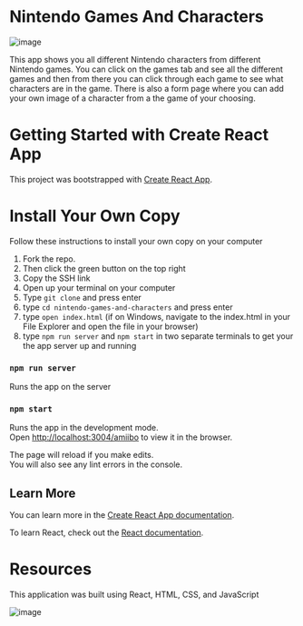 # Nintendo Games And Characters

![image](./images/app-image.png)

This app shows you all different Nintendo characters from different Nintendo games. You can click on the games tab and see all the different games and then from there you can click through each game to see what characters are in the game. There is also a form page where you can add your own image of a character from a the game of your choosing.

# Getting Started with Create React App

This project was bootstrapped with [Create React App](https://github.com/facebook/create-react-app).

# Install Your Own Copy
Follow these instructions to install your own copy on your computer

1. Fork the repo.
2. Then click the green button on the top right
3. Copy the SSH link
4. Open up your terminal on your computer
5. Type `git clone` and press enter
6. type `cd nintendo-games-and-characters` and press enter
7. type `open index.html` (if on Windows, navigate to the index.html in your File Explorer and open the file in your browser)
8. type `npm run server` and `npm start` in two separate terminals to get your the app server up and running

### `npm run server`
Runs the app on the server

### `npm start`

Runs the app in the development mode.\
Open [http://localhost:3004/amiibo](http://localhost:3004/amiibo) to view it in the browser.

The page will reload if you make edits.\
You will also see any lint errors in the console.

## Learn More

You can learn more in the [Create React App documentation](https://facebook.github.io/create-react-app/docs/getting-started).

To learn React, check out the [React documentation](https://reactjs.org/).



# Resources
This application was built using React, HTML, CSS, and JavaScript

![image](./images/app-image-two.png)
